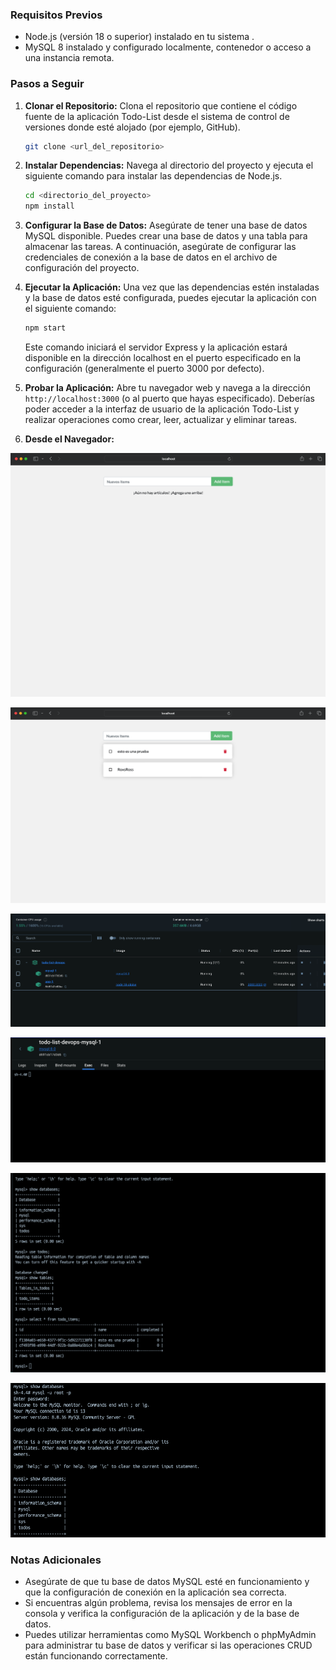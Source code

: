 
### Requisitos Previos ###

- Node.js (versión 18 o superior) instalado en tu sistema .
- MySQL 8 instalado y configurado localmente, contenedor o acceso a una instancia remota.

### Pasos a Seguir

1. **Clonar el Repositorio:** Clona el repositorio que contiene el código fuente de la aplicación Todo-List desde el sistema de control de versiones donde esté alojado (por ejemplo, GitHub).

   ```bash
   git clone <url_del_repositorio>
   ```

2. **Instalar Dependencias:** Navega al directorio del proyecto y ejecuta el siguiente comando para instalar las dependencias de Node.js.

   ```bash
   cd <directorio_del_proyecto>
   npm install
   ```

3. **Configurar la Base de Datos:** Asegúrate de tener una base de datos MySQL disponible. Puedes crear una base de datos y una tabla para almacenar las tareas. A continuación, asegúrate de configurar las credenciales de conexión a la base de datos en el archivo de configuración del proyecto.

4. **Ejecutar la Aplicación:** Una vez que las dependencias estén instaladas y la base de datos esté configurada, puedes ejecutar la aplicación con el siguiente comando:

   ```bash
   npm start
   ```

   Este comando iniciará el servidor Express y la aplicación estará disponible en la dirección localhost en el puerto especificado en la configuración (generalmente el puerto 3000 por defecto).

5. **Probar la Aplicación:** Abre tu navegador web y navega a la dirección `http://localhost:3000` (o al puerto que hayas especificado). Deberías poder acceder a la interfaz de usuario de la aplicación Todo-List y realizar operaciones como crear, leer, actualizar y eliminar tareas.

6. **Desde el Navegador:**

![](./docs/1.png)

![](./docs/2.png)

![](./docs/3.png)

![](./docs/4.png)

![](./docs/5.png)

![](./docs/6.png)

### Notas Adicionales

- Asegúrate de que tu base de datos MySQL esté en funcionamiento y que la configuración de conexión en la aplicación sea correcta.
- Si encuentras algún problema, revisa los mensajes de error en la consola y verifica la configuración de la aplicación y de la base de datos.
- Puedes utilizar herramientas como MySQL Workbench o phpMyAdmin para administrar tu base de datos y verificar si las operaciones CRUD están funcionando correctamente.